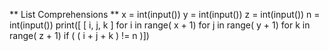 ** List Comprehensions **
x = int(input())
    y = int(input())
    z = int(input())
    n = int(input())
    print([ [ i, j, k ] for i in range( x + 1) for j in range( y + 1) for k in range( z + 1) if ( ( i + j + k ) != n )])

